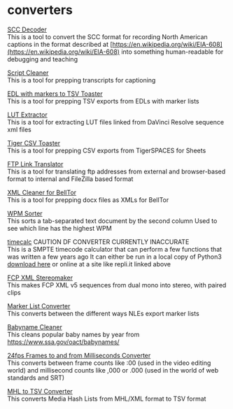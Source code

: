 # converters

[SCC Decoder](https://electron-rotoscope.github.io/converters/scc_decoder.html "Click here for live version")  
This is a tool to convert the SCC format for recording North American captions
in the format described at [https://en.wikipedia.org/wiki/EIA-608](https://en.wikipedia.org/wiki/EIA-608) into something
human-readable for debugging and teaching

[Script Cleaner](https://electron-rotoscope.github.io/converters/script_cleaner.html "Click here for live version")  
This is a tool for prepping transcripts for captioning

[EDL with markers to TSV Toaster](https://electron-rotoscope.github.io/converters/edl_with_markers_toaster.html "Click here for live version")  
This is a tool for prepping TSV exports from EDLs with marker lists

[LUT Extractor](https://electron-rotoscope.github.io/converters/lut_extractor.html "Click here for live version")  
This is a tool for extracting LUT files linked from DaVinci Resolve sequence xml files

[Tiger CSV Toaster](https://electron-rotoscope.github.io/converters/tiger_toaster.html "Click here for live version")  
This is a tool for prepping CSV exports from TigerSPACES for Sheets

[FTP Link Translator](https://electron-rotoscope.github.io/converters/ftp_link_translator.html "Click here for live version")  
This is a tool for translating ftp addresses from external and browser-based format to internal and FileZilla based format

[XML Cleaner for BellTor](https://electron-rotoscope.github.io/converters/belltor_xml_cleaner.html "Click here for live version")  
This is a tool for prepping docx files as XMLs for BellTor

[WPM Sorter](https://electron-rotoscope.github.io/converters/wpm_sorter.html "Click here for live version")  
This sorts a tab-separated text document by the second column
Used to see which line has the highest WPM

[timecalc](https://repl.it/@electron_rotosc/timecalcpy3v14 "Click here to run online") CAUTION DF CONVERTER CURRENTLY INACCURATE  
This is a SMPTE timecode calculator that can perform a few functions that was written a few years ago
It can either be run in a local copy of Python3  [download here](https://raw.githubusercontent.com/electron-rotoscope/converters/gh-pages/timecalc_py3_v1_4.py) or online at a site like repli.it linked above

[FCP XML Stereomaker](https://electron-rotoscope.github.io/converters/fcp_xml_stereomaker.html "Click here for live version")  
This makes FCP XML v5 sequences from dual mono into stereo, with paired clips

[Marker List Converter](https://electron-rotoscope.github.io/converters/marker_list_converter.html "Click here for live version")  
This converts between the different ways NLEs export marker lists

[Babyname Cleaner](https://electron-rotoscope.github.io/converters/babyname_cleaner.html "Click here for live version")  
This cleans popular baby names by year from https://www.ssa.gov/oact/babynames/

[24fps Frames to and from Milliseconds Converter](https://electron-rotoscope.github.io/converters/24fps_frame_to_from_milliseconds.html "Click here for live version")  
This converts between frame counts like :00 (used in the video editing world) and millisecond counts like ,000 or .000 (used in the world of web standards and SRT)

[MHL to TSV Converter](https://electron-rotoscope.github.io/converters/mhl_to_tsv_converter.html "Click here for live version")  
This converts Media Hash Lists from MHL/XML format to TSV format
